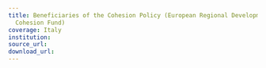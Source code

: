 ```yaml
---
title: Beneficiaries of the Cohesion Policy (European Regional Development Fund and
  Cohesion Fund)
coverage: Italy
institution: 
source_url: 
download_url: 
---
```

